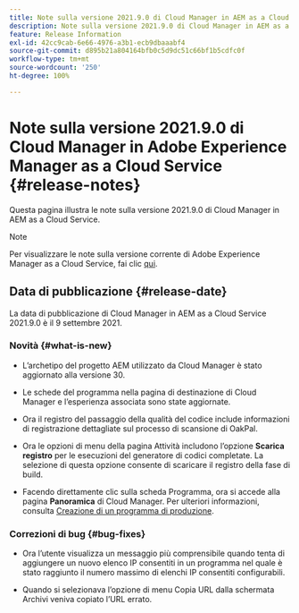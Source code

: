 ```yaml
---
title: Note sulla versione 2021.9.0 di Cloud Manager in AEM as a Cloud Service
description: Note sulla versione 2021.9.0 di Cloud Manager in AEM as a Cloud Service
feature: Release Information
exl-id: 42cc9cab-6e66-4976-a3b1-ecb9dbaaabf4
source-git-commit: d895b21a804164bfb0c5d9dc51c66bf1b5cdfc0f
workflow-type: tm+mt
source-wordcount: '250'
ht-degree: 100%

---
```


# Note sulla versione 2021.9.0 di Cloud Manager in Adobe Experience Manager as a Cloud Service {#release-notes}

Questa pagina illustra le note sulla versione 2021.9.0 di Cloud Manager in AEM as a Cloud Service.

>[!NOTE]
>Per visualizzare le note sulla versione corrente di Adobe Experience Manager as a Cloud Service, fai clic [qui](https://experienceleague.adobe.com/docs/experience-manager-cloud-service/release-notes/release-notes/release-notes-current.html?lang=it).

## Data di pubblicazione {#release-date}

La data di pubblicazione di Cloud Manager in AEM as a Cloud Service 2021.9.0 è il 9 settembre 2021.

### Novità {#what-is-new}

* L’archetipo del progetto AEM utilizzato da Cloud Manager è stato aggiornato alla versione 30.

* Le schede del programma nella pagina di destinazione di Cloud Manager e l’esperienza associata sono state aggiornate.

* Ora il registro del passaggio della qualità del codice include informazioni di registrazione dettagliate sul processo di scansione di OakPal.

* Ora le opzioni di menu della pagina Attività includono l’opzione **Scarica registro** per le esecuzioni del generatore di codici completate. La selezione di questa opzione consente di scaricare il registro della fase di build.

* Facendo direttamente clic sulla scheda Programma, ora si accede alla pagina **Panoramica** di Cloud Manager. Per ulteriori informazioni, consulta [Creazione di un programma di produzione](https://experienceleague.adobe.com/docs/experience-manager-cloud-service/implementing/using-cloud-manager/production-programs/creating-production-program.html?lang=it).

### Correzioni di bug {#bug-fixes}

* Ora l’utente visualizza un messaggio più comprensibile quando tenta di aggiungere un nuovo elenco IP consentiti in un programma nel quale è stato raggiunto il numero massimo di elenchi IP consentiti configurabili.

* Quando si selezionava l’opzione di menu Copia URL dalla schermata Archivi veniva copiato l’URL errato.

